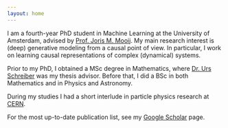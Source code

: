 ```yaml
---
layout: home
---
```


I am a fourth-year PhD student in Machine Learning at the University of Amsterdam,
advised by <a href="https://staff.fnwi.uva.nl/j.m.mooij">Prof. Joris M. Mooij</a>. 
My main research interest is (deep) generative modeling from a causal point of view. In particular, I work on learning causal representations of complex (dynamical) systems. 

Prior to my PhD, I obtained a MSc degree in Mathematics, where [Dr. Urs Schreiber](https://ncatlab.org/nlab/show/Urs+Schreiber) was my thesis advisor. Before that, I did a BSc in both Mathematics and in Physics and Astronomy. 

During my studies I had a short interlude in particle physics research at [CERN](https://home.cern/). 

For the most up-to-date publication list, see my [Google Scholar](https://scholar.google.nl/citations?user=UGhA4YgAAAAJ&hl=nl) page.
